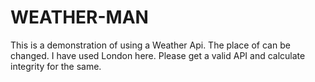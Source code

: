 # WEATHER-MAN
This is a demonstration of using a Weather Api. The place of can be changed. I have used London here. Please get a valid API and calculate integrity for the same.
